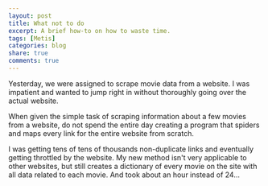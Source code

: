 ```yaml
---
layout: post
title: What not to do
excerpt: A brief how-to on how to waste time.
tags: [Metis]
categories: blog
share: true
comments: true
---
```


Yesterday, we were assigned to scrape movie data from a website. I was impatient and wanted to jump right in without thoroughly going over the actual website.

When given the simple task of scraping information about a few movies from a website, do not spend the entire day creating a program that spiders and maps every link for the entire website from scratch.

I was getting tens of tens of thousands non-duplicate links and eventually getting throttled by the website. My new method isn't very applicable to other websites, but still creates a dictionary of every movie on the site with all data related to each movie. And took about an hour instead of 24...
